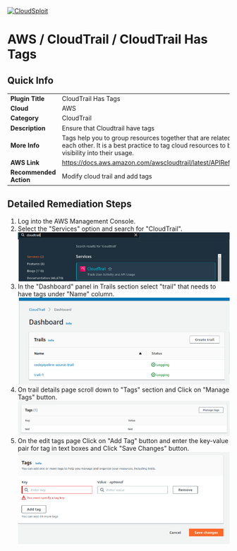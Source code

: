 [![CloudSploit](https://cloudsploit.com/img/logo-new-big-text-100.png "CloudSploit")](https://cloudsploit.com)

# AWS / CloudTrail / CloudTrail Has Tags

## Quick Info

| | |
|-|-|
| **Plugin Title** | CloudTrail Has Tags |
| **Cloud** | AWS |
| **Category** | CloudTrail |
| **Description** |Ensure that Cloudtrail have tags |
| **More Info** | Tags help you to group resources together that are related to or associated with each other. It is a best practice to tag cloud resources to better organize and gain visibility into their usage. |
| **AWS Link** | https://docs.aws.amazon.com/awscloudtrail/latest/APIReference/API_AddTags.html |
| **Recommended Action** | Modify cloud trail and add tags |
    
## Detailed Remediation Steps
1. Log into the AWS Management Console.
2. Select the "Services" option and search for "CloudTrail".</br><img src="/resources/aws/cloudtrail/cloudtrail-has-tags/step2.png"/>
3. In the "Dashboard" panel in Trails section select "trail" that needs to have tags under "Name" column.</br> <img src="/resources/aws/cloudtrail/cloudtrail-has-tags/step3.png"/>
4. On trail details page scroll down to "Tags" section and Click on "Manage Tags" button.</br><img src="/resources/aws/cloudtrail/cloudtrail-has-tags/step4.png"/>
5. On the edit tags page Click on "Add Tag" button and enter the key-value pair for tag in text boxes and Click "Save Changes" button.</br><img src="/resources/aws/cloudtrail/cloudtrail-has-tags/step5.png"/>
